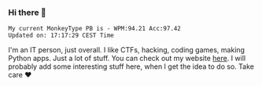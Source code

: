 ### Hi there 👋
<!-- PB START -->
```
My current MonkeyType PB is - WPM:94.21 Acc:97.42
Updated on: 17:17:29 CEST Time
```
<!-- PB END -->
I'm an IT person, just overall. I like CTFs, hacking, coding games, making Python apps. Just a lot of stuff.
You can check out my website [here](https://skill3472.github.io/).
I will probably add some interesting stuff here, when I get the idea to do so. Take care ❤️
